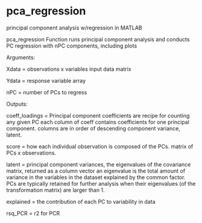 # pca_regression
principal component analysis w/regression in MATLAB


pca_regression Function runs principal component analysis and conducts PC
regression with nPC components, including plots


   Arguments:
   
   
   Xdata = observations x variables input data matrix
   
  
   Ydata = response variable array
   
   
   nPC = number of PCs to regress



   Outputs:
   
   
   coeff_loadings = Principal component coefficients are recipe for counting any given PC
       each column of coeff contains coefficients for one principal component.
       columns are in order of descending component variance, latent.


   score = how each individual observation is composed of the PCs. matrix of PCs x observations.


   latent = principal component variances, the eigenvalues of the covariance matrix, returned as a column vector
       an eigenvalue is the total amount of variance in the variables in the dataset explained by the common factor.
       PCs are typically retained for further analysis when their eigenvalues (of the transformation matrix) are larger than 1.


   explained = the contribution of each PC to variability in data


   rsq_PCR = r2 for PCR
